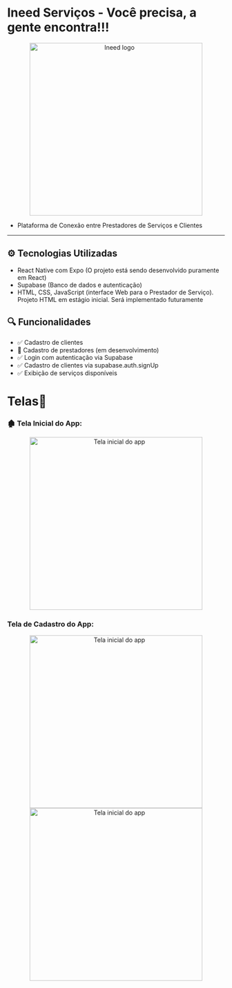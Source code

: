 # Ineed Serviços - Você precisa, a gente encontra!!!

<!-- Redimensiona a imagem principal -->
<p align="center">
  <img src="https://github.com/user-attachments/assets/cdf91c47-d570-4516-ae7f-46e25bf314dd" alt="Ineed logo" width="400"/>
</p>

- Plataforma de Conexão entre Prestadores de Serviços e Clientes

---
## ⚙️ Tecnologias Utilizadas
- React Native com Expo (O projeto está sendo desenvolvido puramente em React)
- Supabase (Banco de dados e autenticação)
- HTML, CSS, JavaScript (interface Web para o Prestador de Serviço). Projeto HTML em estágio inicial. Será implementado futuramente

## 🔍 Funcionalidades

- ✅ Cadastro de clientes
- 🚧 Cadastro de prestadores (em desenvolvimento)
- ✅ Login com autenticação via Supabase
- ✅ Cadastro de clientes via supabase.auth.signUp
- ✅ Exibição de serviços disponíveis

# Telas📱

### 🏚️ Tela Inicial do App:

<p align="center">
  <img src="https://i.imgur.com/ROAvqMF.jpeg" alt="Tela inicial do app" height="400"/>
</p>

### Tela de Cadastro do App:

<p align="center">
  <img src="https://i.imgur.com/codECX4.jpeg" alt="Tela inicial do app" height="400"/> <img src="https://i.imgur.com/tZEtQti.jpeg" alt="Tela inicial do app" height="400"/>
</p>
